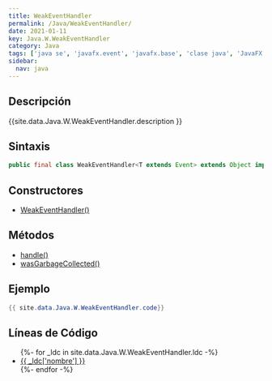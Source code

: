```yaml
---
title: WeakEventHandler
permalink: /Java/WeakEventHandler/
date: 2021-01-11
key: Java.W.WeakEventHandler
category: Java
tags: ['java se', 'javafx.event', 'javafx.base', 'clase java', 'JavaFX 8.0']
sidebar: 
  nav: java
---
```


## Descripción
{{site.data.Java.W.WeakEventHandler.description }}

## Sintaxis
~~~java
public final class WeakEventHandler<T extends Event> extends Object implements EventHandler<T>
~~~

## Constructores
* [WeakEventHandler()](/Java/WeakEventHandler/WeakEventHandler/)

## Métodos
* [handle()](/Java/WeakEventHandler/handle)
* [wasGarbageCollected()](/Java/WeakEventHandler/wasGarbageCollected)

## Ejemplo
~~~java
{{ site.data.Java.W.WeakEventHandler.code}}
~~~

## Líneas de Código
<ul>
{%- for _ldc in site.data.Java.W.WeakEventHandler.ldc -%}
   <li>
       <a href="{{_ldc['url'] }}">{{ _ldc['nombre'] }}</a>
   </li>
{%- endfor -%}
</ul>
